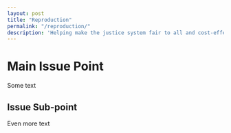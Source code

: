 ```yaml
---
layout: post
title: "Reproduction"
permalink: "/reproduction/"
description: 'Helping make the justice system fair to all and cost-effective'
---
```


Main Issue Point
================

Some text

Issue Sub-point
---------------

Even more text
